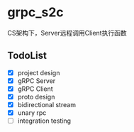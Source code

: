 # grpc_s2c

CS架构下，Server远程调用Client执行函数

## TodoList

- [X] project design
- [X] gRPC Server
- [X] gRPC Client
- [X] proto design
- [X] bidirectional stream
- [X] unary rpc
- [ ] integration testing